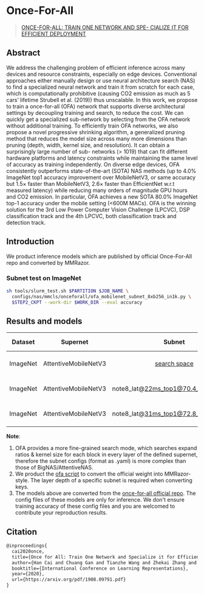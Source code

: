 # Once-For-All

> [ONCE-FOR-ALL: TRAIN ONE NETWORK AND SPE- CIALIZE IT FOR EFFICIENT DEPLOYMENT](https://arxiv.org/abs/1908.09791)

<!-- [ALGORITHM] -->

## Abstract

We address the challenging problem of efficient inference across many devices and resource constraints, especially on edge devices. Conventional approaches either manually design or use neural architecture search (NAS) to find a specialized neural network and train it from scratch for each case, which is computationally prohibitive (causing CO2 emission as much as 5 cars’ lifetime Strubell et al. (2019)) thus unscalable. In this work, we propose to train a once-for-all (OFA) network that supports diverse architectural settings by decoupling training and search, to reduce the cost. We can quickly get a specialized sub-network by selecting from the OFA network without additional training. To efficiently train OFA networks, we also propose a novel progressive shrinking algorithm, a generalized pruning method that reduces the model size across many more dimensions than pruning (depth, width, kernel size, and resolution). It can obtain a surprisingly large number of sub- networks (> 1019) that can fit different hardware platforms and latency constraints while maintaining the same level of accuracy as training independently. On diverse edge devices, OFA consistently outperforms state-of-the-art (SOTA) NAS methods (up to 4.0% ImageNet top1 accuracy improvement over MobileNetV3, or same accuracy but 1.5× faster than MobileNetV3, 2.6× faster than EfficientNet w.r.t measured latency) while reducing many orders of magnitude GPU hours and CO2 emission. In particular, OFA achieves a new SOTA 80.0% ImageNet top-1 accuracy under the mobile setting (\<600M MACs). OFA is the winning solution for the 3rd Low Power Computer Vision Challenge (LPCVC), DSP classification track and the 4th LPCVC, both classification track and detection track.

## Introduction

We product inference models which are published by official Once-For-All repo and converted by MMRazor.

### Subnet test on ImageNet

```bash
sh tools/slurm_test.sh $PARTITION $JOB_NAME \
  configs/nas/mmcls/onceforall/ofa_mobilenet_subnet_8xb256_in1k.py \
  $STEP2_CKPT --work-dir $WORK_DIR --eval accuracy
```

## Results and models

| Dataset  |       Supernet       |                                  Subnet                                  | Params(M) | Flops(G) | Top-1 |                           Config                            |                                                                                        Download                                                                                        |         Remarks         |
| :------: | :------------------: | :----------------------------------------------------------------------: | :-------: | :------: | :---: | :---------------------------------------------------------: | :------------------------------------------------------------------------------------------------------------------------------------------------------------------------------------: | :---------------------: |
| ImageNet | AttentiveMobileNetV3 | [search space](configs/_base_/nas_backbones/ofa_mobilenetv3_supernet.py) |    7.6    |  747.8   | 77.5  | [config](./detnas_subnet_frcnn_shufflenetv2_fpn_1x_coco.py) |                 [model](https://openmmlab-share.oss-cn-hangzhou.aliyuncs.com/mmrazor/v1/ofa/ofa_mobilenet_supernet_d234_e346_k357_w1_0.py_20221214_0940-d0ebc66f.pth)                  | Converted from the repo |
| ImageNet | AttentiveMobileNetV3 |                   note8_lat@22ms_top1@70.4_finetune@25                   |    4.3    |   70.9   | 70.3  |           [config](./OFA_SUBNET_NOTE8_LAT22.yaml)           | [model](https://openmmlab-share.oss-cn-hangzhou.aliyuncs.com/mmrazor/v1/ofa/ofa_mobilenet_subnet_8xb256_in1k_note8_lat%4022ms_top1%4070.4_finetune%4025.py_20221214_0938-fb7fb84f.pth) | Converted from the repo |
| ImageNet | AttentiveMobileNetV3 |                   note8_lat@31ms_top1@72.8_finetune@25                   |    4.6    |  105.4   | 72.6  |           [config](./OFA_SUBNET_NOTE8_LAT31.yaml)           | [model](https://openmmlab-share.oss-cn-hangzhou.aliyuncs.com/mmrazor/v1/ofa/ofa_mobilenet_subnet_8xb256_in1k_note8_lat%4031ms_top1%4072.8_finetune%4025.py_20221214_0939-981a8b2a.pth) | Converted from the repo |

**Note**:

1. OFA provides a more fine-grained search mode, which searches expand ratios & kernel size for each block in every layer of the defined supernet, therefore the subnet configs (format as .yaml) is more complex than those of BigNAS/AttentiveNAS.
2. We product the [ofa script](../../../../tools/model_converters/convert_ofa_ckpt.py) to convert the official weight into MMRazor-style. The layer depth of a specific subnet is required when converting keys.
3. The models above are converted from the [once-for-all official repo](https://github.com/mit-han-lab/once-for-all). The config files of these models
   are only for inference. We don't ensure training accuracy of these config files and you are welcomed to contribute your reproduction results.

## Citation

```latex
@inproceedings{
  cai2020once,
  title={Once for All: Train One Network and Specialize it for Efficient Deployment},
  author={Han Cai and Chuang Gan and Tianzhe Wang and Zhekai Zhang and Song Han},
  booktitle={International Conference on Learning Representations},
  year={2020},
  url={https://arxiv.org/pdf/1908.09791.pdf}
}
```
